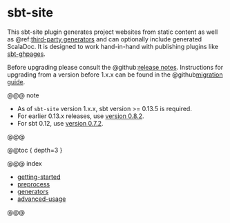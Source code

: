 # sbt-site

This sbt-site plugin generates project websites from static content as well as @ref:[third-party generators](generators/index.md) and can optionally include generated ScalaDoc. It is designed to work hand-in-hand with publishing plugins like [sbt-ghpages].

Before upgrading please consult the @github:[release notes](/notes/). Instructions for upgrading from a version before 1.x.x can be found in the @github[migration guide].

@@@ note

* As of `sbt-site` version 1.x.x, sbt version >= 0.13.5 is required.
* For earlier 0.13.x releases, use [version 0.8.2][0.8.2].
* For sbt 0.12, use [version 0.7.2][0.7.2].

@@@

@@toc { depth=3 }

@@@ index

 - [getting-started](getting-started.md)
 - [preprocess](preprocess.md)
 - [generators](generators/index.md)
 - [advanced-usage](advanced-usage.md)

@@@

[0.7.2]: https://github.com/sbt/sbt-site/tree/v0.7.2
[0.8.2]: https://github.com/sbt/sbt-site/tree/v0.8.2
[migration guide]: /notes/migrate-0.8.2-to-1.0.md
[sbt-ghpages]: http://github.com/sbt/sbt-ghpages
